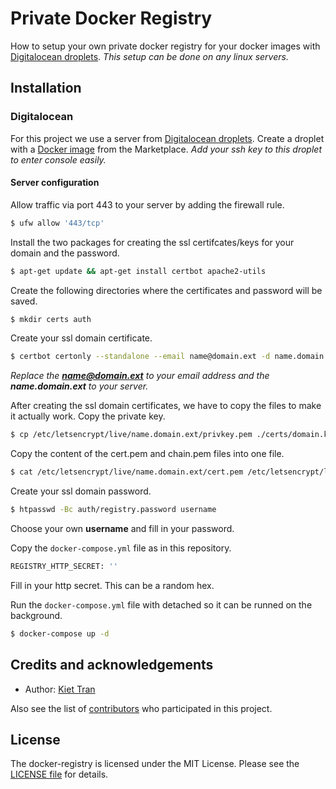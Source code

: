 # Private Docker Registry
How to setup your own private docker registry for your docker images with [Digitalocean droplets](https://m.do.co/c/5fb9f23e93fe).
_This setup can be done on any linux servers._

## Installation

### Digitalocean
For this project we use a server from [Digitalocean droplets](https://m.do.co/c/5fb9f23e93fe). Create a droplet with a [Docker image](https://marketplace.digitalocean.com/apps/docker) from the Marketplace.
_Add your ssh key to this droplet to enter console easily._

#### Server configuration
Allow traffic via port 443 to your server by adding the firewall rule.
```bash
$ ufw allow '443/tcp'
```

Install the two packages for creating the ssl certifcates/keys for your domain and the password.
```bash
$ apt-get update && apt-get install certbot apache2-utils
```

Create the following directories where the certificates and password will be saved.
```bash
$ mkdir certs auth
```

Create your ssl domain certificate.
```bash
$ certbot certonly --standalone --email name@domain.ext -d name.domain.ext
```
_Replace the **name@domain.ext** to your email address and the **name.domain.ext** to your server._

After creating the ssl domain certificates, we have to copy the files to make it actually work.
Copy the private key.
```bash
$ cp /etc/letsencrypt/live/name.domain.ext/privkey.pem ./certs/domain.key 
```

Copy the content of the cert.pem and chain.pem files into one file.
```bash
$ cat /etc/letsencrypt/live/name.domain.ext/cert.pem /etc/letsencrypt/live/name.domain.ext/chain.pem > ./certs/domain.crt
```

Create your ssl domain password.
```bash
$ htpasswd -Bc auth/registry.password username
```
Choose your own **username** and fill in your password.

Copy the `docker-compose.yml` file as in this repository.
```bash
REGISTRY_HTTP_SECRET: ''
```
Fill in your http secret. This can be a random hex.

Run the `docker-compose.yml` file with detached so it can be runned on the background.
```bash
$ docker-compose up -d
```


## Credits and acknowledgements

* Author: [Kiet Tran][link-author]

Also see the list of [contributors][link-contributors] who participated in this project.

## License
The docker-registry is licensed under the MIT License. Please see the [LICENSE file][link-license] for details.

[link-version]: https://packagist.org/packages/squaremonks/docker-registry
[link-license]: LICENSE
[link-author]: https://github.com/kiettran
[link-contributors]: https://github.com/squaremonks/docker-registry/contributors
